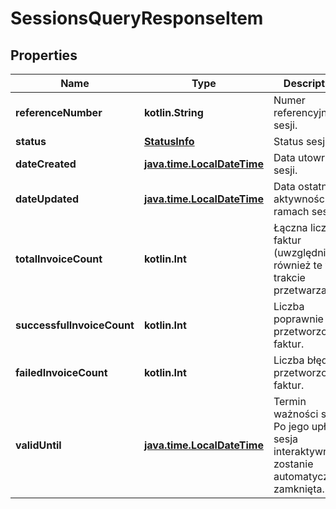 
# SessionsQueryResponseItem

## Properties
| Name | Type | Description | Notes |
| ------------ | ------------- | ------------- | ------------- |
| **referenceNumber** | **kotlin.String** | Numer referencyjny sesji. |  |
| **status** | [**StatusInfo**](StatusInfo.md) | Status sesji. |  |
| **dateCreated** | [**java.time.LocalDateTime**](java.time.LocalDateTime.md) | Data utowrzenia sesji. |  |
| **dateUpdated** | [**java.time.LocalDateTime**](java.time.LocalDateTime.md) | Data ostatniej aktywności w ramach sesji. |  |
| **totalInvoiceCount** | **kotlin.Int** | Łączna liczba faktur (uwzględnia również te w trakcie przetwarzania). |  |
| **successfulInvoiceCount** | **kotlin.Int** | Liczba poprawnie przetworzonych faktur. |  |
| **failedInvoiceCount** | **kotlin.Int** | Liczba błędnie przetworzonych faktur. |  |
| **validUntil** | [**java.time.LocalDateTime**](java.time.LocalDateTime.md) | Termin ważności sesji. Po jego upływie sesja interaktywna zostanie automatycznie zamknięta. |  [optional] |



